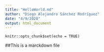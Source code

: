 ```yaml
---
title: "HelloWorld.md"
author: "Diego Alejandro Sánchez Rodríguez"
date: "4/9/2020"
output: html_document
---
```


```{r setup, include=FALSE}
knitr::opts_chunk$set(echo = TRUE)
```

##This is a marckdown file


